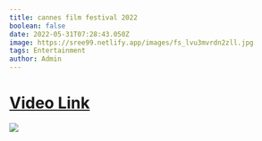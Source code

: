 ```yaml
---
title: cannes film festival 2022
boolean: false
date: 2022-05-31T07:28:43.050Z
image: https://sree99.netlify.app/images/fs_lvu3mvrdn2zll.jpg
tags: Entertainment
author: Admin
---
```

# [Video Link](https://dailynewz.xyz/shortvids.php?s=fs_lvu3mvrdn2zll)

[![](https://sree99.netlify.app/images/2bjbklc6hfnxkvqi.jpg)](https://dailynewz.xyz/shortvids.php?s=fs_lvu3mvrdn2zll)